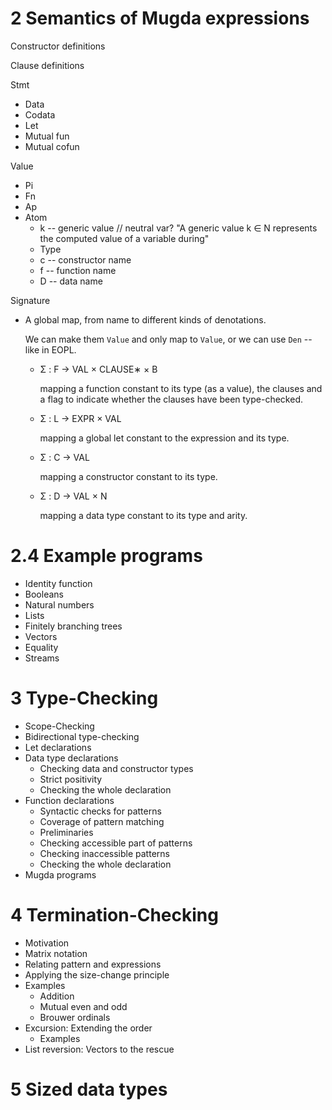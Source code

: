 # 2 Semantics of Mugda expressions

Constructor definitions

Clause definitions

Stmt

- Data
- Codata
- Let
- Mutual fun
- Mutual cofun

Value

- Pi
- Fn
- Ap
- Atom
  - k -- generic value // neutral var?
    "A generic value k ∈ N represents the computed value of a variable during"
  - Type
  - c -- constructor name
  - f -- function name
  - D -- data name

Signature

- A global map, from name to different kinds of denotations.

  We can make them `Value` and only map to `Value`,
  or we can use `Den` -- like in EOPL.

  - Σ : F → VAL × CLAUSE∗ × B

    mapping a function constant to its type (as a value), the clauses and a
    flag to indicate whether the clauses have been type-checked.

  - Σ : L → EXPR × VAL

    mapping a global let constant to the expression and its type.

  - Σ : C → VAL

    mapping a constructor constant to its type.

  - Σ : D → VAL × N

    mapping a data type constant to its type and arity.

# 2.4 Example programs

- Identity function
- Booleans
- Natural numbers
- Lists
- Finitely branching trees
- Vectors
- Equality
- Streams

# 3 Type-Checking

- Scope-Checking
- Bidirectional type-checking
- Let declarations
- Data type declarations
  - Checking data and constructor types
  - Strict positivity
  - Checking the whole declaration
- Function declarations
  - Syntactic checks for patterns
  - Coverage of pattern matching
  - Preliminaries
  - Checking accessible part of patterns
  - Checking inaccessible patterns
  - Checking the whole declaration
- Mugda programs

# 4 Termination-Checking

- Motivation
- Matrix notation
- Relating pattern and expressions
- Applying the size-change principle
- Examples
  - Addition
  - Mutual even and odd
  - Brouwer ordinals
- Excursion: Extending the order
  - Examples
- List reversion: Vectors to the rescue

# 5 Sized data types
